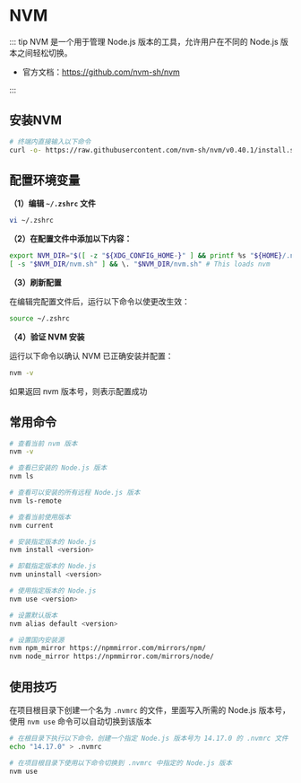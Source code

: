 # NVM

::: tip NVM 是一个用于管理 Node.js 版本的工具，允许用户在不同的 Node.js 版本之间轻松切换。

- 官方文档：https://github.com/nvm-sh/nvm

:::

## 安装NVM

```bash
# 终端内直接输入以下命令
curl -o- https://raw.githubusercontent.com/nvm-sh/nvm/v0.40.1/install.sh | bash
```

## 配置环境变量

**（1）编辑 `~/.zshrc` 文件**

```bash
vi ~/.zshrc
```

**（2）在配置文件中添加以下内容：**

```bash
export NVM_DIR="$([ -z "${XDG_CONFIG_HOME-}" ] && printf %s "${HOME}/.nvm" || printf %s "${XDG_CONFIG_HOME}/nvm")"
[ -s "$NVM_DIR/nvm.sh" ] && \. "$NVM_DIR/nvm.sh" # This loads nvm
```

**（3）刷新配置**

在编辑完配置文件后，运行以下命令以使更改生效：

```bash
source ~/.zshrc
```

**（4）验证 NVM 安装**

运行以下命令以确认 NVM 已正确安装并配置：

```bash
nvm -v
```

如果返回 nvm 版本号，则表示配置成功

## 常用命令

```bash
# 查看当前 nvm 版本
nvm -v

# 查看已安装的 Node.js 版本
nvm ls

# 查看可以安装的所有远程 Node.js 版本
nvm ls-remote

# 查看当前使用版本
nvm current

# 安装指定版本的 Node.js
nvm install <version>

# 卸载指定版本的 Node.js
nvm uninstall <version>

# 使用指定版本的 Node.js
nvm use <version>

# 设置默认版本
nvm alias default <version>

# 设置国内安装源
nvm npm_mirror https://npmmirror.com/mirrors/npm/
nvm node_mirror https://npmmirror.com/mirrors/node/
```

## 使用技巧

在项目根目录下创建一个名为 `.nvmrc` 的文件，里面写入所需的 Node.js 版本号，使用 `nvm use` 命令可以自动切换到该版本

```bash [.nvmrc]
# 在根目录下执行以下命令，创建一个指定 Node.js 版本号为 14.17.0 的 .nvmrc 文件
echo "14.17.0" > .nvmrc

# 在项目根目录下使用以下命令切换到 .nvmrc 中指定的 Node.js 版本
nvm use
```

